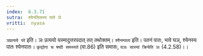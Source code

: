 ```yaml
---
index:  6.3.71
sutra:  श्येनतिलस्य पाते ञे
vritti:  nyasa
---
```


`ञप्रत्यये परे` इति। ञः प्रत्ययो यस्मादुत्तरपदात् तत् तथोक्तम्। `श्यैनम्पाता` इति। पतनं पातः, भावे घञ्, श्येनस्य पातः श्येनपातः। `कृद्योगा च षष्ठी समस्यते` (वा.86) इति समासः, `घञः सास्यां क्रियेति ञः` (4.2.58)।।

